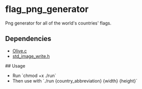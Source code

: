 # flag_png_generator
Png generator for all of the world's countries' flags.
## Dependencies
<ul>
<li><a target="_blank" rel="noreferrer" href="https://www.github.com/tsoding/olivec.">Olive.c</a></li>
<li><a target="_blank" rel="noreferrer" href="https://raw.githubusercontent.com/nothings/stb/master/stb_image_write.h">std_image_write.h</a></li>
</ul>
## Usage
<ul>
<li>Run `chmod +x ./run`</li>
<li>Then use with `./run {country_abbreviation} {width} {height}`</li>
</ul>
